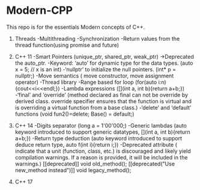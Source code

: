 # Modern-CPP
This repo is for the essentials Modern concepts of C++.
1. Threads
        -Multithreading
        -Synchronization
        -Return values from the thread function(using promise and future)
   
2. C++ 11
       -Smart Pointers (unique_ptr, shared_ptr, weak_ptr) ->Deprecated the auto_ptr.
       -Keyword: ‘auto’ for dynamic type for the data types. (auto x = 5; // x is an int)
       -‘nullptr’ to initialize the null pointers. (int* p = nullptr;)
       -Move semantics ( move constructor, move assignment operator)
       -Thread library
       -Range based for loop (for(auto i:n){cout<<i<<endl;})
       -Lambda expressions ([](int a, int b){return a+b;})
       -‘final’ and ‘override’ (method declared as final can not be override by derived class. override specifier ensures that the function is virtual and is overriding a virtual function from a base class.)
       -‘delete’ and ‘default’ functions (void fun2()=delete; Base() = default;)
3. C++ 14
        -Digits separator (long a = 1'00'000;)
        -Generic lambdas (auto keyword introduced to support generic datatypes, [](int a, int b){return a+b;})
        -Return type deduction (auto keyword introduced to support deduce return type, auto f(int i){return i;})
        -Deprecated attribute ( indicate that a unit (function, class, etc.) is discouraged and likely yield compilation warnings. If a reason is provided, it will be included in the warnings.)
        [[deprecated]]
        void old_method();
        [[deprecated("Use new_method instead")]]
        void legacy_method();

4. C++ 17
